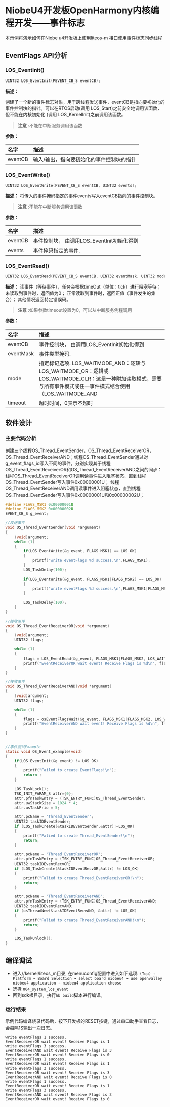 # NiobeU4开发板OpenHarmony内核编程开发——事件标志
本示例将演示如何在Niobe u4开发板上使用liteos-m 接口使用事件标志同步线程

## EventFlags API分析


### LOS_EventInit()

```c
UINT32 LOS_EventInit(PEVENT_CB_S eventCB);
```
**描述：**

创建了一个新的事件标志对象，用于跨线程发送事件，eventCB是指向要初始化的事件控制块的指针。可以在RTOS启动(调用 LOS_Start)之前安全地调用该函数，但不能在内核初始化 (调用 LOS_KernelInit)之前调用该函数。
> **注意** :不能在中断服务调用该函数

**参数：**

|名字|描述|
|:--|:------|
| eventCB | 输入/输出，指向要初始化的事件控制块的指针  |

### LOS_EventWrite()

```c
UINT32 LOS_EventWrite(PEVENT_CB_S eventCB, UINT32 events);
```
**描述：**
将传入的事件掩码指定的事件events写入eventCB指向的事件控制块。

> **注意** :不能在中断服务调用该函数


**参数：**

|名字|描述|
|:--|:------|
| eventCB | 事件控制块， 由调用LOS_EventInit初始化得到  |
| events | 事件掩码指定的事件.  |

### LOS_EventRead()

```c
UINT32 LOS_EventRead(PEVENT_CB_S eventCB, UINT32 eventMask, UINT32 mode, UINT32 timeOut);
```
**描述：**
读事件（等待事件），任务会根据timeOut（单位：tick）进行阻塞等待；
未读取到事件时，返回值为0；
正常读取到事件时，返回正值（事件发生的集合）；
其他情况返回特定错误码。
> **注意** :如果参数timeout设置为0，可以从中断服务例程调用


**参数：**

|名字|描述|
|:--|:------|
| eventCB | 事件控制块， 由调用LOS_EventInit初始化得到 |
| eventMask | 事件类型掩码.  |
| mode | 指定标记选项. LOS_WAITMODE_AND：逻辑与  LOS_WAITMODE_OR：逻辑或  LOS_WAITMODE_CLR：这是一种附加读取模式，需要与所有事件模式或任一事件模式结合使用（LOS_WAITMODE_AND | LOS_WAITMODE_CLR或 LOS_WAITMODE_OR | LOS_WAITMODE_CLR）。在这种模式下，当设置的所有事件模式或任一事件模式读取成功后，会自动清除事件控制块中对应的事件类型位 |
| timeout | 超时时间，0表示不超时  |


## 软件设计

### 主要代码分析

创建三个线程OS_Thread_EventSender，OS_Thread_EventReceiverOR，OS_Thread_EventReceiverAND；线程OS_Thread_EventSender通过对g_event_flags_id写入不同的事件，分别实现其于线程OS_Thread_EventReceiverOR和OS_Thread_EventReceiverAND之间的同步：
线程OS_Thread_EventReceiverOR调用读事件进入阻塞状态，直到线程OS_Thread_EventSender写入事件0x00000001U；
线程OS_Thread_EventReceiverAND调用读事件进入阻塞状态，直到线程OS_Thread_EventSender写入事件0x00000001U和0x00000002U；

```c
#define FLAGS_MSK1 0x00000001U
#define FLAGS_MSK2 0x00000002U
EVENT_CB_S g_event;

//发送事件
void OS_Thread_EventSender(void *argument)
{
    (void)argument;
    while (1)
    {
        if(LOS_EventWrite(&g_event, FLAGS_MSK1) == LOS_OK)
        {
            printf("write eventFlags %d success.\n",FLAGS_MSK1);
        }
        LOS_TaskDelay(100);

        if(LOS_EventWrite(&g_event, FLAGS_MSK1|FLAGS_MSK2) == LOS_OK)
        {
            printf("write eventFlags %d success.\n",FLAGS_MSK1|FLAGS_MSK2);
        }
       
        LOS_TaskDelay(100);
    }
}

//接收事件
void OS_Thread_EventReceiverOR(void *argument)
{
    (void)argument;
    UINT32 flags;

    while (1)
    {
        flags = LOS_EventRead(&g_event, FLAGS_MSK1|FLAGS_MSK2, LOS_WAITMODE_OR|LOS_WAITMODE_CLR, 0xFFFFFFFFU);
        printf("EventReceiverOR wait event! Receive Flags is %d\n", flags);
    }
}

//接收事件
void OS_Thread_EventReceiverAND(void *argument)
{
    (void)argument;
    UINT32 flags;

    while (1)
    {
        flags = osEventFlagsWait(&g_event, FLAGS_MSK1|FLAGS_MSK2, LOS_WAITMODE_AND|LOS_WAITMODE_CLR, 0xFFFFFFFFU);
        printf("EventReceiverAND wait event! Receive Flags is %d\n", flags);
    }
}


//事件测试Example
static void OS_Event_example(void)
{
    if(LOS_EventInit(&g_event) != LOS_OK)
    {
        printf("Failed to create EventFlags!\n");
        return ;
    }

    LOS_TaskLock();
    TSK_INIT_PARAM_S attr={0};
    attr.pfnTaskEntry = (TSK_ENTRY_FUNC)OS_Thread_EventSender;
    attr.uwStackSize = 1024 * 4;
    attr.usTaskPrio = 5;

    attr.pcName = "Thread_EventSender";
    UINT32 taskIDEventSender;
    if (LOS_TaskCreate(&taskIDEventSender,&attr)!=LOS_OK)
    {
        printf("Falied to create Thread_EventSender!\n");
        return;
    }
    
    attr.pcName = "Thread_EventReceiverOR";
    attr.pfnTaskEntry = (TSK_ENTRY_FUNC)OS_Thread_EventReceiverOR;
    UINT32 taskIDEventRecvOR;
    if (LOS_TaskCreate(&taskIDEventRecvOR,&attr) != LOS_OK)
    {
        printf("Falied to create Thread_EventReceiverOR!\n");
        return;
    }

    attr.pcName = "Thread_EventReceiverAND";
    attr.pfnTaskEntry = (TSK_ENTRY_FUNC)OS_Thread_EventReceiverAND;
    UINT32 taskIDEventRecvAND;
    if (osThreadNew(&taskIDEventRecvAND, &attr) != LOS_OK)
    {
        printf("Falied to create Thread_EventReceiverAND!\n");
        return;
    }

    LOS_TaskUnlock();
}

```

## 编译调试

- 进入//kernel/liteos_m目录, 在menuconfig配置中进入如下选项:
     `(Top) → Platform → Board Selection → select board niobeu4 → use openvalley niobeu4 application → niobeu4 application choose`
- 选择 `004_system_los_event`
- 回到sdk根目录，执行`hb build`脚本进行编译。


### 运行结果<a name="section18115713118"></a>

示例代码编译烧录代码后，按下开发板的RESET按键，通过串口助手查看日志，会每隔1S输出一次日志。
```
write eventFlags 1 success.
EventReceiverOR wait event! Receive Flags is 1
write eventFlags 3 success.
EventReceiverAND wait event! Receive Flags is 3
EventReceiverOR wait event! Receive Flags is 0
write eventFlags 1 success.
EventReceiverOR wait event! Receive Flags is 1
write eventFlags 3 success.
EventReceiverOR wait event! Receive Flags is 3
EventReceiverAND wait event! Receive Flags is 0
write eventFlags 1 success.
EventReceiverOR wait event! Receive Flags is 1
write eventFlags 3 success.
EventReceiverAND wait event! Receive Flags is 3
EventReceiverOR wait event! Receive Flags is 0
```
